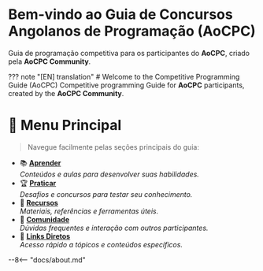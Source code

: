 # Bem-vindo ao Guia de Concursos Angolanos de Programação (AoCPC)
Guia de programação competitiva para os participantes do **AoCPC**, criado pela **AoCPC Community**.  

??? note "[EN] translation"
    # Welcome to the Competitive Programming Guide (AoCPC)
    Competitive programming Guide for **AoCPC** participants, created by the **AoCPC Community**.
    
# 📌 **Menu Principal**

> Navegue facilmente pelas seções principais do guia:

- 📚 **[Aprender](guide/aprender.md)**  
  *Conteúdos e aulas para desenvolver suas habilidades.*
- 🏆 **[Praticar](guide/praticar.md)**  
  *Desafios e concursos para testar seu conhecimento.*
- 🧰 **[Recursos](guide/materiais.md)**  
  *Materiais, referências e ferramentas úteis.*
- 👥 **[Comunidade](faq.md)**  
  *Dúvidas frequentes e interação com outros participantes.*
- 🔗 **[Links Diretos](guide/links-aleatorios.md)**  
  *Acesso rápido a tópicos e conteúdos específicos.*

--8<-- "docs/about.md"
